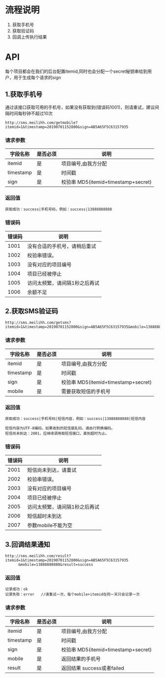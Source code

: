 

# 流程说明
1. 获取手机号
2. 获取验证码
3. 回调上传执行结果

# API

每个项目都会在我们的后台配置itemid,同时也会分配一个secret秘钥串给到用户，用于生成每个请求的sign

## 1.获取手机号

通过该接口获取可用的手机号，如果没有获取到(错误码1001)，则请重试，建议间隔时间每秒钟不超过10次

```
http://sms.meilihh.com/getmobile?itemid=1&timestamp=20190701152800&sign=AB5A65F5C63157935
```

### 请求参数
| 字段名称 | 是否必须| 说明 |
| -------- | -------- | -------- |
| itemid     | 是     | 项目编号,由我方分配     |
| timestamp |是 |时间戳	|
| sign | 是 | 校验串  MD5(itemid+timestamp+secret) |


### 返回值
```
获取成功：success|手机号码，例如：success|13888888888
```

### 错误码

|错误码|说明|
| -------- | -------- |
|1001|没有合适的手机号，请稍后重试|
|1002|校验串错误。|
|1003|没有对应的项目编号|
|1004|项目已经被停止|
|1005|访问太频繁，请间隔1秒之后再试||
|1006|余额不足|

## 2.获取SMS验证码

```
http://sms.meilihh.com/getsms?itemid=1&timestamp=20190701152800&sign=AB5A65F5C63157935&mobile=13888888888
```

### 请求参数
| 字段名称 | 是否必须| 说明 |
| -------- | -------- | -------- |
| itemid     | 是     | 项目编号,由我方分配     |
| timestamp |是 |时间戳	|
| sign | 是 | 校验串  MD5(itemid+timestamp+secret) |
| mobile| 是|需要获取短信的手机号|


### 返回值
```
获取成功：success|手机号码|短信内容，例如：success|13888888888|短信内容

短信内容为UTF-8编码，如果收到的短信是乱码，请自行转换编码。
短信尚未到达：2001，应继续调用取短信接口，直到超时为止。
```
### 错误码

|错误码|说明|
| -------- | -------- |
|2001|短信尚未到达，请重试|
|2002|校验串错误。|
|2003|没有对应的项目编号|
|2004|项目已经被停止|
|2005|访问太频繁，请间隔1秒之后再试||
|2006|短信超时未到达|
|2007|参数mobile不能为空|



## 3.回调结果通知

```
http://sms.meilihh.com/result?itemid=1&timestamp=20190701152800&sign=AB5A65F5C63157935
      &mobile=13888888888&result=success
```

### 返回值
```
记录成功：ok
记录失败：error   //请重试一次，每个mobile+itemid在同一天只会记录一次
```

### 请求参数
| 字段名称 | 是否必须| 说明 |
| -------- | -------- | -------- |
| itemid     | 是     | 项目编号,由我方分配     |
| timestamp |是 |时间戳	|
| sign | 是 | 校验串  MD5(itemid+timestamp+secret) |
| mobile| 是|返回结果的手机号|
| result |是 |返回结果 success或者failed	|

